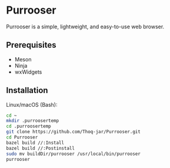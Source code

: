 # Purrooser

Purrooser is a simple, lightweight, and easy-to-use web browser.

## Prerequisites
- Meson
- Ninja
- wxWidgets

## Installation
Linux/macOS (Bash):
```bash
cd ~
mkdir .purroosertemp
cd .purroosertemp
git clone https://github.com/Thoq-jar/Purrooser.git
cd Purrooser
bazel build //:Install
bazel build //:Postinstall
sudo mv buildDir/purrooser /usr/local/bin/purrooser
purrooser
```

